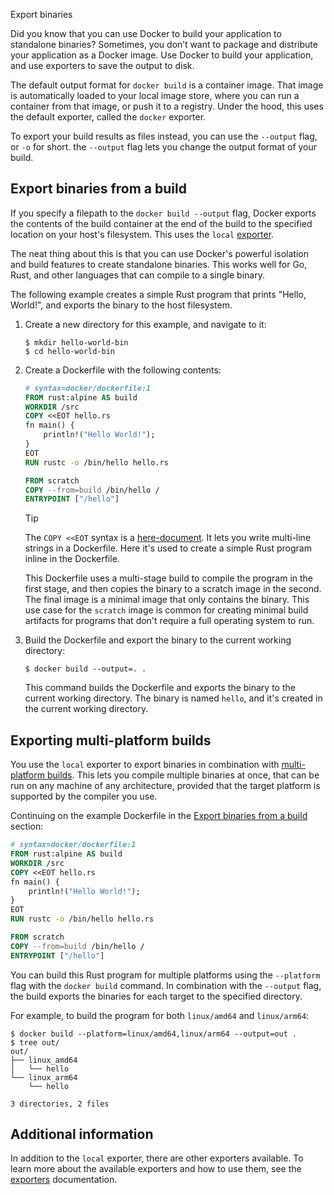 Export binaries


Did you know that you can use Docker to build your application to standalone
binaries? Sometimes, you don’t want to package and distribute your application
as a Docker image. Use Docker to build your application, and use exporters to
save the output to disk.

The default output format for `docker build` is a container image. That image is
automatically loaded to your local image store, where you can run a container
from that image, or push it to a registry. Under the hood, this uses the default
exporter, called the `docker` exporter.

To export your build results as files instead, you can use the `--output` flag,
or `-o` for short. the `--output` flag lets you change the output format of
your build.

## Export binaries from a build

If you specify a filepath to the `docker build --output` flag, Docker exports
the contents of the build container at the end of the build to the specified
location on your host's filesystem. This uses the `local`
[exporter](/manuals/build/exporters/local-tar.md).

The neat thing about this is that you can use Docker's powerful isolation and
build features to create standalone binaries. This
works well for Go, Rust, and other languages that can compile to a single
binary.

The following example creates a simple Rust program that prints "Hello,
World!", and exports the binary to the host filesystem.

1. Create a new directory for this example, and navigate to it:

   ```console
   $ mkdir hello-world-bin
   $ cd hello-world-bin
   ```

2. Create a Dockerfile with the following contents:

   ```Dockerfile
   # syntax=docker/dockerfile:1
   FROM rust:alpine AS build
   WORKDIR /src
   COPY <<EOT hello.rs
   fn main() {
       println!("Hello World!");
   }
   EOT
   RUN rustc -o /bin/hello hello.rs
   
   FROM scratch
   COPY --from=build /bin/hello /
   ENTRYPOINT ["/hello"]
   ```

   > [!TIP]
   > The `COPY <<EOT` syntax is a [here-document](/reference/dockerfile.md#here-documents).
   > It lets you write multi-line strings in a Dockerfile. Here it's used to
   > create a simple Rust program inline in the Dockerfile.

   This Dockerfile uses a multi-stage build to compile the program in the first
   stage, and then copies the binary to a scratch image in the second. The
   final image is a minimal image that only contains the binary. This use case
   for the `scratch` image is common for creating minimal build artifacts for
   programs that don't require a full operating system to run.

3. Build the Dockerfile and export the binary to the current working directory:

   ```console
   $ docker build --output=. .
   ```

   This command builds the Dockerfile and exports the binary to the current
   working directory. The binary is named `hello`, and it's created in the
   current working directory.

## Exporting multi-platform builds

You use the `local` exporter to export binaries in combination with
[multi-platform builds](/manuals/build/building/multi-platform.md). This lets you
compile multiple binaries at once, that can be run on any machine of any
architecture, provided that the target platform is supported by the compiler
you use.

Continuing on the example Dockerfile in the
[Export binaries from a build](#export-binaries-from-a-build) section:

```dockerfile
# syntax=docker/dockerfile:1
FROM rust:alpine AS build
WORKDIR /src
COPY <<EOT hello.rs
fn main() {
    println!("Hello World!");
}
EOT
RUN rustc -o /bin/hello hello.rs

FROM scratch
COPY --from=build /bin/hello /
ENTRYPOINT ["/hello"]
```

You can build this Rust program for multiple platforms using the `--platform`
flag with the `docker build` command. In combination with the `--output` flag,
the build exports the binaries for each target to the specified directory.

For example, to build the program for both `linux/amd64` and `linux/arm64`:

```console
$ docker build --platform=linux/amd64,linux/arm64 --output=out .
$ tree out/
out/
├── linux_amd64
│   └── hello
└── linux_arm64
    └── hello

3 directories, 2 files
```

## Additional information

In addition to the `local` exporter, there are other exporters available. To
learn more about the available exporters and how to use them, see the
[exporters](/manuals/build/exporters/_index.md) documentation.
